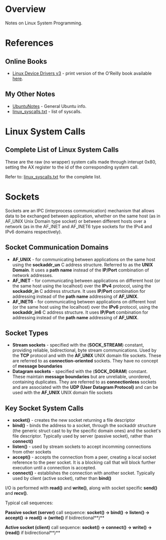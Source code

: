 # Overview

Notes on Linux System Programming.

# References

## Online Books

* [Linux Device Drivers v3](https://lwn.net/Kernel/LDD3/) - print version of the O'Reilly book available [here](https://www.amazon.com/Linux-Device-Drivers-Jonathan-Corbet/dp/0596005903/ref=cm_cr_arp_d_product_top?ie=UTF8).

## My Other Notes

* [UbuntuNotes](https://github.com/GitLeeRepo/UbuntuNotes/blob/master/UbuntuNotes.md#overview) - General Ubuntu info.
* [linux_syscalls.txt](https://github.com/GitLeeRepo/LinuxSysProgNotes/blob/master/linux_syscalls.txt) - list of syscalls.

# Linux System Calls

## Complete List of Linux System Calls

These are the raw (no wrapper) system calls made through interupt 0x80, setting the AX register to the id of the corresponding system call.

Refer to: [linux_syscalls.txt](https://github.com/GitLeeRepo/LinuxSysProgNotes/blob/master/linux_syscalls.txt) for the complete list.

# Sockets

Sockets are an IPC (interprocess communication) mechanism that allows data to be exchanged between application, whether on the same host (as in AF_UNIX Unix Domain type socket) or between different hosts over a network (as in the AF_INET and AF_INET6 type sockets for the IPv4 and IPv6 domains respectively).

## Socket Communication Domains

* **AF_UNIX** - for communicating between applications on the same host using the **sockaddr_un** C address structure.  Referred to as the **UNIX Domain**.  It uses a **path name** instead of the **IP/Port** combination of network addresses.
* **AF_INET** - for communicating between applications on different host (or the same host using the localhost) over the **IPv4** protocol, using the **sockaddr_in** C address structure. It uses **IP/Port** combination for addressing instead of the **path name** addressing of **AF_UNIX**.
* **AF_INET6** - for communicating between applications on different host (or the same host using the localhost) over the **IPv6** protocol, using the **sockaddr_in6** C address structure. It uses **IP/Port** combination for addressing instead of the **path name** addressing of **AF_UNIX**.

## Socket Types

* **Stream sockets** - specified with the (**SOCK_STREAM**) constant, providing reliable, bidirectional, byte stream communications.  Used by the **TCP** protocol and with the **AF_UNIX** UNIX domain file sockets. These are referred to as **connection-oriented** sockets.  They have no concept of **message boundaries**
* **Datagram sockets** - specified with the (**SOCK_DGRAM**) constant.  These maintain **message boundaries** but are unreliable, unordered, containing duplicates.  They are referred to as **connectionless** sockets and are associated with the **UDP (User Datagram Protocol)** and can be used with the **AF_UNIX** UNIX domain file sockets

## Key Socket System Calls

* **socket()** - creates the new socket returning a file descriptor
* **bind()** - binds the address to a socket, through the sockaddr structure (the generic struct cast to by the specific domain ones) and the socket's file descriptor.  Typically used by server (passive socket), rather than **connect()**
* **listen()** - used by stream sockets to accept incomming connections from other sockets
* **accept()** - accepts the connection from a peer, creating a local socket reference to the peer socket.  It is a blocking call that will block further execution until a connection is accepted.
* **connect()** - establishes the connection with another socket. Typically used by client (active socket), rather than **bind()**

I/O is performed with **read()** and **write()**, along with socket specific **send()** and **recv()**.

Typical call sequences:

**Passive socket (server)** call sequence: **socket() -> bind() -> listen() -> accept() -> read() -> (write()** if bidirectional**)**

**Active socket (client)** call sequence: **socket() -> connect() -> write() -> (read()** if bidirectional**)**

